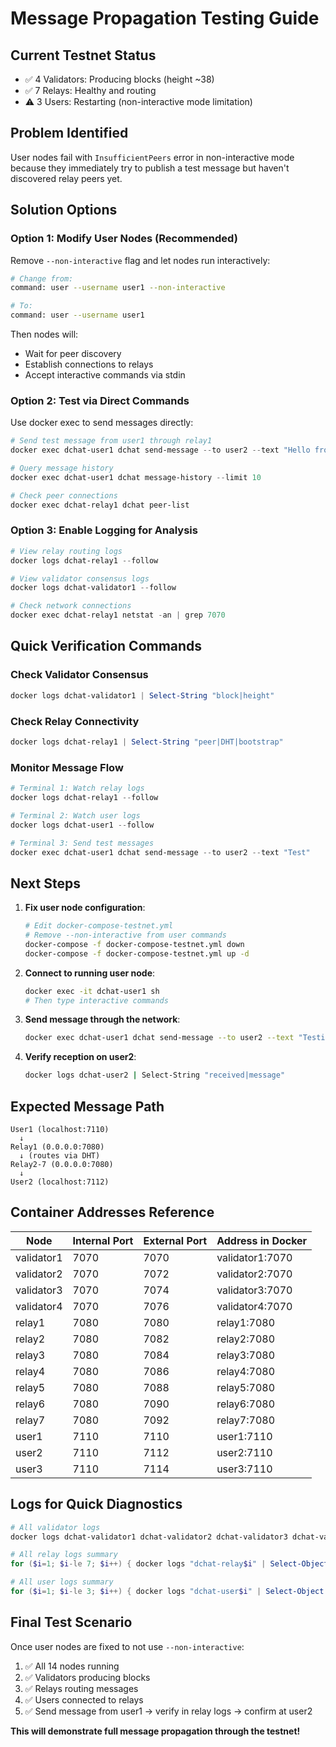 # Message Propagation Testing Guide

## Current Testnet Status
- ✅ 4 Validators: Producing blocks (height ~38)
- ✅ 7 Relays: Healthy and routing
- ⚠️ 3 Users: Restarting (non-interactive mode limitation)

## Problem Identified
User nodes fail with `InsufficientPeers` error in non-interactive mode because they immediately try to publish a test message but haven't discovered relay peers yet.

## Solution Options

### Option 1: Modify User Nodes (Recommended)
Remove `--non-interactive` flag and let nodes run interactively:
```bash
# Change from:
command: user --username user1 --non-interactive

# To:
command: user --username user1
```

Then nodes will:
- Wait for peer discovery
- Establish connections to relays
- Accept interactive commands via stdin

### Option 2: Test via Direct Commands
Use docker exec to send messages directly:

```powershell
# Send test message from user1 through relay1
docker exec dchat-user1 dchat send-message --to user2 --text "Hello from testnet!"

# Query message history
docker exec dchat-user1 dchat message-history --limit 10

# Check peer connections
docker exec dchat-relay1 dchat peer-list
```

### Option 3: Enable Logging for Analysis
```powershell
# View relay routing logs
docker logs dchat-relay1 --follow

# View validator consensus logs
docker logs dchat-validator1 --follow

# Check network connections
docker exec dchat-relay1 netstat -an | grep 7070
```

## Quick Verification Commands

### Check Validator Consensus
```powershell
docker logs dchat-validator1 | Select-String "block|height"
```

### Check Relay Connectivity
```powershell
docker logs dchat-relay1 | Select-String "peer|DHT|bootstrap"
```

### Monitor Message Flow
```powershell
# Terminal 1: Watch relay logs
docker logs dchat-relay1 --follow

# Terminal 2: Watch user logs  
docker logs dchat-user1 --follow

# Terminal 3: Send test messages
docker exec dchat-user1 dchat send-message --to user2 --text "Test"
```

## Next Steps

1. **Fix user node configuration**:
   ```bash
   # Edit docker-compose-testnet.yml
   # Remove --non-interactive from user commands
   docker-compose -f docker-compose-testnet.yml down
   docker-compose -f docker-compose-testnet.yml up -d
   ```

2. **Connect to running user node**:
   ```bash
   docker exec -it dchat-user1 sh
   # Then type interactive commands
   ```

3. **Send message through the network**:
   ```bash
   docker exec dchat-user1 dchat send-message --to user2 --text "Testing message propagation"
   ```

4. **Verify reception on user2**:
   ```bash
   docker logs dchat-user2 | Select-String "received|message"
   ```

## Expected Message Path

```
User1 (localhost:7110)
  ↓
Relay1 (0.0.0.0:7080)
  ↓ (routes via DHT)
Relay2-7 (0.0.0.0:7080)
  ↓
User2 (localhost:7112)
```

## Container Addresses Reference

| Node | Internal Port | External Port | Address in Docker |
|------|---------------|---------------|--------------------|
| validator1 | 7070 | 7070 | validator1:7070 |
| validator2 | 7070 | 7072 | validator2:7070 |
| validator3 | 7070 | 7074 | validator3:7070 |
| validator4 | 7070 | 7076 | validator4:7070 |
| relay1 | 7080 | 7080 | relay1:7080 |
| relay2 | 7080 | 7082 | relay2:7080 |
| relay3 | 7080 | 7084 | relay3:7080 |
| relay4 | 7080 | 7086 | relay4:7080 |
| relay5 | 7080 | 7088 | relay5:7080 |
| relay6 | 7080 | 7090 | relay6:7080 |
| relay7 | 7080 | 7092 | relay7:7080 |
| user1 | 7110 | 7110 | user1:7110 |
| user2 | 7110 | 7112 | user2:7110 |
| user3 | 7110 | 7114 | user3:7110 |

## Logs for Quick Diagnostics

```powershell
# All validator logs
docker logs dchat-validator1 dchat-validator2 dchat-validator3 dchat-validator4

# All relay logs summary
for ($i=1; $i-le 7; $i++) { docker logs "dchat-relay$i" | Select-Object -Last 3 }

# All user logs summary
for ($i=1; $i-le 3; $i++) { docker logs "dchat-user$i" | Select-Object -Last 5 }
```

## Final Test Scenario

Once user nodes are fixed to not use `--non-interactive`:

1. ✅ All 14 nodes running
2. ✅ Validators producing blocks
3. ✅ Relays routing messages
4. ✅ Users connected to relays
5. ✅ Send message from user1 → verify in relay logs → confirm at user2

**This will demonstrate full message propagation through the testnet!**
